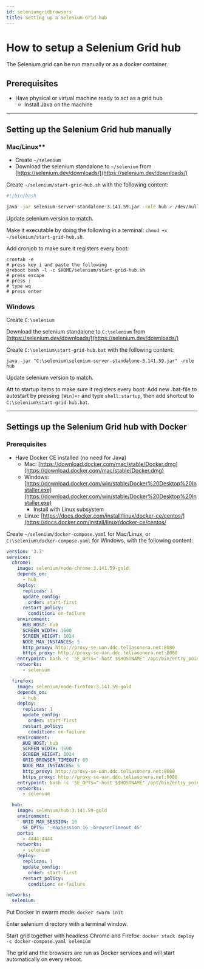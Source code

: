 ```yaml
---
id: seleniumgridbrowsers
title: Setting up a Selenium Grid hub
---
```


# How to setup a Selenium Grid hub
The Selenium grid can be run manually or as a docker container.

## Prerequisites

- Have physical or virtual machine ready to act as a grid hub
  - Install Java on the machine

---

## Setting up the Selenium Grid hub manually

### Mac/Linux**

- Create `~/selenium`
- Download the selenium standalone to `~/selenium` from [https://selenium.dev/downloads/](https://selenium.dev/downloads/)

Create `~/selenium/start-grid-hub.sh` with the following content:
```bash
#!/bin/bash

java -jar selenium-server-standalone-3.141.59.jar -role hub > /dev/null 2>&1 &
```
Update selenium version to match.

Make it executable by doing the following in a terminal: `chmod +x ~/selenium/start-grid-hub.sh`.


Add cronjob to make sure it registers every boot:
```shell
crontab -e
# press key i and paste the following
@reboot bash -l -c $HOME/selenium/start-grid-hub.sh
# press escape
# press :
# type wq
# press enter
```

### Windows

Create `C:\selenium`

Download the selenium standalone to `C:\selenium` from [https://selenium.dev/downloads/](https://selenium.dev/downloads/)

Create `C:\selenium\start-grid-hub.bat` with the following content:
```batch
java -jar "C:\selenium\selenium-server-standalone-3.141.59.jar" -role hub
```
Update selenium version to match.

Att to startup items to make sure it registers every boot:
Add new .bat-file to autostart by pressing `[Win]+r` and type `shell:startup`, then add shortcut to `C:\selenium\start-grid-hub.bat`.


---

## Settings up the Selenium Grid hub with Docker

### Prerequisites

- Have Docker CE installed (no need for Java)
  - Mac: [https://download.docker.com/mac/stable/Docker.dmg](https://download.docker.com/mac/stable/Docker.dmg)
  - Windows: [https://download.docker.com/win/stable/Docker%20Desktop%20Installer.exe](https://download.docker.com/win/stable/Docker%20Desktop%20Installer.exe)
    - Install with Linux subsystem
  - Linux: [https://docs.docker.com/install/linux/docker-ce/centos/](https://docs.docker.com/install/linux/docker-ce/centos/

Create `~/selenium/docker-compose.yaml` for Mac/Linux, or `C:\selenium\docker-compose.yaml` for Windows, with the following content:
```yaml
version: '3.7'
services:
  chrome:
    image: selenium/node-chrome:3.141.59-gold
    depends_on:
      - hub
    deploy:
      replicas: 1
      update_config:
        order: start-first
      restart_policy:
        condition: on-failure
    environment:
      HUB_HOST: hub
      SCREEN_WIDTH: 1600
      SCREEN_HEIGHT: 1024
      NODE_MAX_INSTANCES: 5
      http_proxy: http://proxy-se-uan.ddc.teliasonera.net:8080
      https_proxy: http://proxy-se-uan.ddc.teliasonera.net:8080
    entrypoint: bash -c 'SE_OPTS="-host $$HOSTNAME" /opt/bin/entry_point.sh'
    networks:
      - selenium

  firefox:
    image: selenium/node-firefox:3.141.59-gold
    depends_on:
      - hub
    deploy:
      replicas: 1
      update_config:
        order: start-first
      restart_policy:
        condition: on-failure
    environment:
      HUB_HOST: hub
      SCREEN_WIDTH: 1600
      SCREEN_HEIGHT: 1024
      GRID_BROWSER_TIMEOUT: 60
      NODE_MAX_INSTANCES: 5
      http_proxy: http://proxy-se-uan.ddc.teliasonera.net:8080
      https_proxy: http://proxy-se-uan.ddc.teliasonera.net:8080
    entrypoint: bash -c 'SE_OPTS="-host $$HOSTNAME" /opt/bin/entry_point.sh'
    networks:
      - selenium

  hub:
    image: selenium/hub:3.141.59-gold
    environment:
      GRID_MAX_SESSION: 16
      SE_OPTS: '-maxSession 16 -browserTimeout 45'
    ports:
      - 4444:4444
    networks:
      - selenium
    deploy:
      replicas: 1
      update_config:
        order: start-first
      restart_policy:
        condition: on-failure

networks:
  selenium:
```

Put Docker in swarm mode: `docker swarm init`

Enter selenium directory with a terminal window.

Start grid together with headless Chrome and Firefox: `docker stack deploy -c docker-compose.yaml selenium`

The grid and the browsers are run as Docker services and will start automatically on every reboot.

